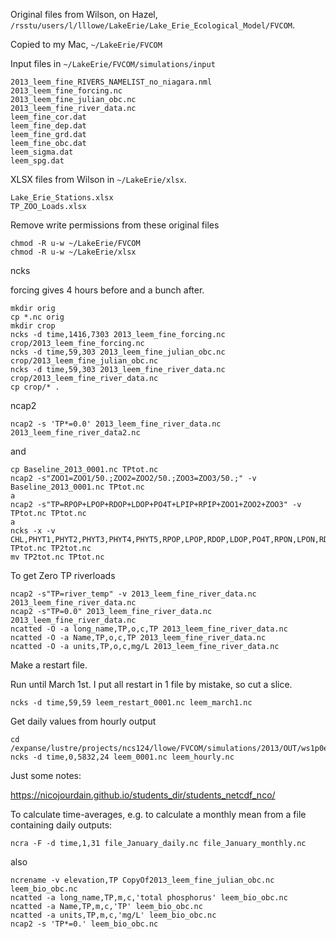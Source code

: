 Original files from Wilson, on Hazel, `/rsstu/users/l/lllowe/LakeErie/Lake_Erie_Ecological_Model/FVCOM`.

Copied to my Mac, `~/LakeErie/FVCOM`

Input files in `~/LakeErie/FVCOM/simulations/input`
```
2013_leem_fine_RIVERS_NAMELIST_no_niagara.nml
2013_leem_fine_forcing.nc
2013_leem_fine_julian_obc.nc
2013_leem_fine_river_data.nc
leem_fine_cor.dat
leem_fine_dep.dat
leem_fine_grd.dat
leem_fine_obc.dat
leem_sigma.dat
leem_spg.dat
```

XLSX files from Wilson in `~/LakeErie/xlsx`.
```
Lake_Erie_Stations.xlsx
TP_ZOO_Loads.xlsx
```

Remove write permissions from these original files
```
chmod -R u-w ~/LakeErie/FVCOM
chmod -R u-w ~/LakeErie/xlsx
```

ncks

forcing gives 4 hours before and a bunch after.
```
mkdir orig
cp *.nc orig
mkdir crop
ncks -d time,1416,7303 2013_leem_fine_forcing.nc crop/2013_leem_fine_forcing.nc
ncks -d time,59,303 2013_leem_fine_julian_obc.nc crop/2013_leem_fine_julian_obc.nc
ncks -d time,59,303 2013_leem_fine_river_data.nc crop/2013_leem_fine_river_data.nc
cp crop/* .
```

ncap2
```
ncap2 -s 'TP*=0.0' 2013_leem_fine_river_data.nc 2013_leem_fine_river_data2.nc
```
and
```
cp Baseline_2013_0001.nc TPtot.nc
ncap2 -s"ZOO1=ZOO1/50.;ZOO2=ZOO2/50.;ZOO3=ZOO3/50.;" -v Baseline_2013_0001.nc TPtot.nc
a
ncap2 -s"TP=RPOP+LPOP+RDOP+LDOP+PO4T+LPIP+RPIP+ZOO1+ZOO2+ZOO3" -v TPtot.nc TPtot.nc
a
ncks -x -v CHL,PHYT1,PHYT2,PHYT3,PHYT4,PHYT5,RPOP,LPOP,RDOP,LDOP,PO4T,RPON,LPON,RDON,LDON,NH4T,NO23,BSI,SIT,RPOC,LPOC,RDOC,LDOC,EXDOC,REPOC,REDOC,O2EQ,DO,ZOO1,ZOO2,ZOO3,BALG,DYE,LPIP,RPIP,IPOP,IPON,IPOC,Hyp2_Area TPtot.nc TP2tot.nc
mv TP2tot.nc TPtot.nc
```

To get Zero TP riverloads
```
ncap2 -s"TP=river_temp" -v 2013_leem_fine_river_data.nc 2013_leem_fine_river_data.nc
ncap2 -s"TP=0.0" 2013_leem_fine_river_data.nc 2013_leem_fine_river_data.nc
ncatted -O -a long_name,TP,o,c,TP 2013_leem_fine_river_data.nc
ncatted -O -a Name,TP,o,c,TP 2013_leem_fine_river_data.nc
ncatted -O -a units,TP,o,c,mg/L 2013_leem_fine_river_data.nc
```

Make a restart file.

Run until March 1st.  I put all restart in 1 file by mistake, so cut a slice.
```
ncks -d time,59,59 leem_restart_0001.nc leem_march1.nc
```

Get daily values from hourly output
```
cd /expanse/lustre/projects/ncs124/llowe/FVCOM/simulations/2013/OUT/ws1p0em6calc
ncks -d time,0,5832,24 leem_0001.nc leem_hourly.nc
```

Just some notes:

https://nicojourdain.github.io/students_dir/students_netcdf_nco/

To calculate time-averages, e.g. to calculate a monthly mean from a file containing daily outputs:
```
ncra -F -d time,1,31 file_January_daily.nc file_January_monthly.nc
```
also
```
ncrename -v elevation,TP CopyOf2013_leem_fine_julian_obc.nc leem_bio_obc.nc
ncatted -a long_name,TP,m,c,'total phosphorus' leem_bio_obc.nc
ncatted -a Name,TP,m,c,'TP' leem_bio_obc.nc
ncatted -a units,TP,m,c,'mg/L' leem_bio_obc.nc
ncap2 -s 'TP*=0.' leem_bio_obc.nc 
```




